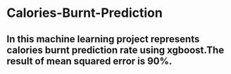 # Calories-Burnt-Prediction
## In this machine learning project represents calories burnt prediction rate using xgboost.The result of mean squared error is 90%.
